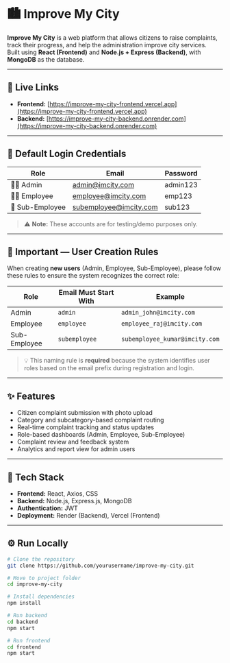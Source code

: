 # 🏙️ Improve My City

**Improve My City** is a web platform that allows citizens to raise complaints, track their progress, and help the administration improve city services.  
Built using **React (Frontend)** and **Node.js + Express (Backend)**, with **MongoDB** as the database.

---

## 🚀 Live Links

- **Frontend:** [https://improve-my-city-frontend.vercel.app](https://improve-my-city-frontend.vercel.app)  
- **Backend:** [https://improve-my-city-backend.onrender.com](https://improve-my-city-backend.onrender.com)

---

## 🔐 Default Login Credentials

| Role | Email | Password |
|------|--------|-----------|
| 🧑‍💼 Admin | admin@imcity.com | admin123 |
| 👨‍🔧 Employee | employee@imcity.com | emp123 |
| 👷 Sub-Employee | subemployee@imcity.com | sub123 |

> ⚠️ **Note:** These accounts are for testing/demo purposes only.

---

## 🧩 Important — User Creation Rules

When creating **new users** (Admin, Employee, Sub-Employee), please follow these rules to ensure the system recognizes the correct role:

| Role | Email Must Start With | Example |
|------|-----------------------|----------|
| Admin | `admin` | `admin_john@imcity.com` |
| Employee | `employee` | `employee_raj@imcity.com` |
| Sub-Employee | `subemployee` | `subemployee_kumar@imcity.com` |

> 💡 This naming rule is **required** because the system identifies user roles based on the email prefix during registration and login.

---

## ✨ Features

- Citizen complaint submission with photo upload  
- Category and subcategory-based complaint routing  
- Real-time complaint tracking and status updates  
- Role-based dashboards (Admin, Employee, Sub-Employee)  
- Complaint review and feedback system  
- Analytics and report view for admin users  

---

## 🧠 Tech Stack

- **Frontend:** React, Axios, CSS  
- **Backend:** Node.js, Express.js, MongoDB  
- **Authentication:** JWT  
- **Deployment:** Render (Backend), Vercel (Frontend)

---

## ⚙️ Run Locally

```bash
# Clone the repository
git clone https://github.com/yourusername/improve-my-city.git

# Move to project folder
cd improve-my-city

# Install dependencies
npm install

# Run backend
cd backend
npm start

# Run frontend
cd frontend
npm start
